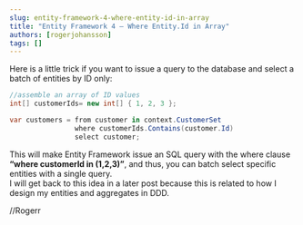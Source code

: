 ```yaml
---
slug: entity-framework-4-where-entity-id-in-array
title: "Entity Framework 4 – Where Entity.Id in Array"
authors: [rogerjohansson]
tags: []
---
```

Here is a little trick if you want to issue a query to the database and select a batch of entities by ID only:

<!-- truncate -->

```csharp
//assemble an array of ID values
int[] customerIds= new int[] { 1, 2, 3 };

var customers = from customer in context.CustomerSet
                where customerIds.Contains(customer.Id)
                select customer;
```

This will make Entity Framework issue an SQL query with the where clause **“where customerId in (1,2,3)”**, and thus, you can batch select specific entities with a single query.  
I will get back to this idea in a later post because this is related to how I design my entities and aggregates in DDD.

//Rogerr
